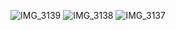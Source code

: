 ![IMG_3139](https://github.com/sh-tajdini/ReactNative-MealApp/assets/66368157/8a35b09f-f31e-472e-8cc1-c1e8a5a1fe68)
![IMG_3138](https://github.com/sh-tajdini/ReactNative-MealApp/assets/66368157/13ecad93-9584-40c7-bcce-86fcfbb70634)
![IMG_3137](https://github.com/sh-tajdini/ReactNative-MealApp/assets/66368157/68a964f2-1271-46c1-9131-17acdfe97de3)
